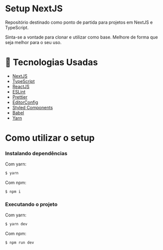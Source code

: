 <h1>Setup NextJS</h1>

Repositório destinado como ponto de partida para projetos em NextJS e TypeScript.

Sinta-se a vontade para clonar e utilizar como base. Melhore de forma que seja melhor para o seu uso.


<h1>🧪 Tecnologias Usadas</h1>

- [NextJS](https://nextjs.org)
- [TypeScript](https://www.typescriptlang.org)
- [ReactJS](https://reactjs.org)
- [ESLint](https://eslint.org)
- [Prettier](https://prettier.io)
- [EditorConfig](https://editorconfig.org)
- [Styled Components](https://styled-components.com)
- [Babel](https://babeljs.io)
- [Yarn](https://yarnpkg.com)


<h1>Como utilizar o setup</h1>

### Instalando dependências
Com yarn:
```sh
$ yarn
```

Com npm:
```sh
$ npm i
```

### Executando o projeto
Com yarn:
```sh
$ yarn dev
```

Com npm:
```sh
$ npm run dev
```
